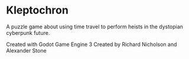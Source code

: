 # Kleptochron

A puzzle game about using time travel to perform heists in the dystopian cyberpunk future.

Created with Godot Game Engine 3
Created by Richard Nicholson and Alexander Stone
